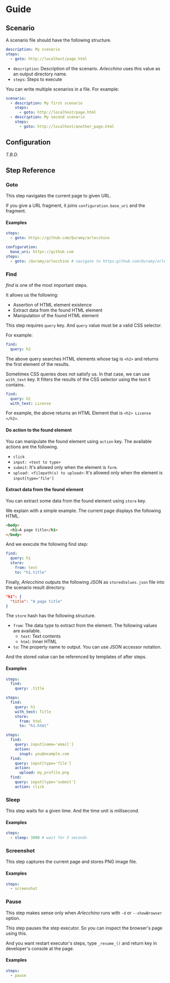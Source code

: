 # Guide

## Scenario

A scenario file should have the following structure.

```yaml
description: My scenario
steps:
  - goto: http://localhost/page.html
```

- `description`: Description of the scenario. *Arlecchino* uses this value as an output directory name.
- `steps`: Steps to execute

You can write multiple scenarios in a file. For example:

```yaml
scenario:
  - description: My first scenario
    steps:
      - goto: http://localhost/page.html
  - description: My second scenario
    steps:
      - goto: http://localhost/another_page.html
```

## Configuration
*T.B.D.*

## Step Reference

### Goto

This step navigates the current page to given URL.

If you give a URL fragment, it joins `configuration.base_uri` and the fragment.

#### Examples

```yaml
steps:
  - goto: https://github.com/Quramy/arlecchino
```

```yaml
configuration:
  base_uri: https://github.com
steps:
  - goto: /Quramy/arlecchino # navigate to https:github.com/Quramy/arlecchino
```

### Find

*find* is one of the most important steps.

It allows us the following:

- Assertion of HTML element existence
- Extract data from the found HTML element
- Manipulation of the found HTML element

This step requires `query` key. And `query` value must be a valid CSS selector.

For example:

```yaml
find:
  query: h2
```

The above query searches HTML elements whose tag is `<h2>` and returns the first element of the results.

Sometimes CSS queries does not satisfy us. In that case, we can use `with_text` key.
It filters the results of the CSS selector using the text it contains.

```yaml
find:
  query: h2
  with_text: License
```

For example, the above returns an HTML Element that is `<h2> License </h2>`.

#### Do action to the found element

You can manipulate the found element using `action` key. The available actions are the following.

- `click`
- `input: <text to type>`
- `submit`: It's allowed only when the element is `form`.
- `upload: <filepath(s) to upload>`: It's allowed only when the element is `input[type='file']`

#### Extract data from the found element

You can extract some data from the found element using `store` key.

We explain with a simple example. The current page displays the following HTML.

```html
<body>
  <h1>A page title</h1>
</body>
```

And we execute the following find step:

```yaml
find:
  query: h1
  store:
    from: text
    to: "h1.title"
```

Finally, *Arlecchino* outputs the following JSON as `storedValues.json` file into the scenario result directory.

```json
"h1": {
  "title": "A page title"
}
```

The `store` hash has the following structure.

- `from`: The data type to extract from the element. The following values are available.
  - `text`: Text contents
  - `html`: Inner HTML
- `to`: The property name to output. You can use JSON accessor notation.

And the stored value can be referenced by templates of after steps.

#### Examples

```yaml
steps:
  find:
    query: .title
```

```yaml
steps:
  find:
    query: h1
    with_text: Title
    store:
      from: html
      to: "h1.html"
```

```yaml
steps:
  find:
    query: input[name='email']
    action:
      inupt: you@example.com
  find:
    query: input[type='file']
    action:
      upload: my_profile.png
  find:
    query: input[type='submit']
    action: click
```

### Sleep
This step waits for a given time. And the time unit is millisecond.

#### Examples

```yaml
steps:
  - sleep: 3000 # wait for 3 seconds
```

### Screenshot
This step captures the current page and stores PNG image file.

#### Examples

```yaml
steps:
  - screenshot
```

### Pause
This step makes sense only when *Arlecchino* runs with `-d` or `--showBrowser` option.

This step pauses the step executor. So you can inspect the browser's page using this.

And you want restart executor's steps, type `_resume_()` and return key in developer's console at the page.

#### Examples

```yaml
steps:
  - pause
```

